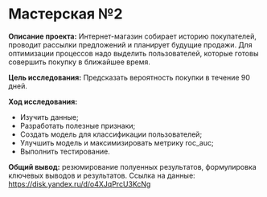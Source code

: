 # Мастерская №2
**Описание проекта:** Интернет-магазин собирает историю покупателей, проводит рассылки предложений и планирует будущие продажи. Для оптимизации процессов надо выделить пользователей, которые готовы совершить покупку в ближайшее время.

**Цель исследования:** 
Предсказать вероятность покупки в течение 90 дней.

**Ход исследования:**

- Изучить данные;
- Разработать полезные признаки;
- Создать модель для классификации пользователей;
- Улучшить модель и максимизировать метрику roc_auc;
- Выполнить тестирование.

**Общий вывод:** резюмирование полуенных результатов, формулировка ключевых выводов и результатов.
Ссылка на данные: https://disk.yandex.ru/d/o4XJqPrcU3KcNg
